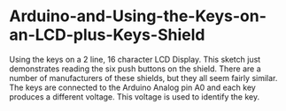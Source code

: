 # Arduino-and-Using-the-Keys-on-an-LCD-plus-Keys-Shield
Using the keys on a 2 line, 16 character LCD Display.
This sketch just demonstrates reading the six push buttons on the shield. There are a number of manufacturers of these shields, but they all seem fairly similar. The keys are connected to the Arduino Analog pin A0 and each key produces a different voltage. This voltage is used to identify the key.

